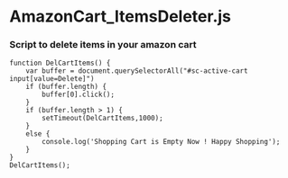 # AmazonCart_ItemsDeleter.js

### Script to delete items in your amazon cart

```
function DelCartItems() {
	var buffer = document.querySelectorAll("#sc-active-cart input[value=Delete]")
	if (buffer.length) {
		buffer[0].click();
	}
	if (buffer.length > 1) {
		setTimeout(DelCartItems,1000);
	}
	else {
		console.log('Shopping Cart is Empty Now ! Happy Shopping');
	}
}
DelCartItems();
